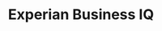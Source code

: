---
layout: 		portfolio
title:  		"Experian Business IQ"
impact: 		""
description: 	""
modified:   	2015-11-24
tags: 			[Website]
comments: 		false
categories: 	portfolio
link:			http://www.experian.com/business-information/credit-management-businessiq-demo.html
image:
  thumb: portfolio/thumbnails/experian.png
  feature: portfolio/punya/feature-img.jpg
  screenshot: portfolio/punya/img-1.png
---